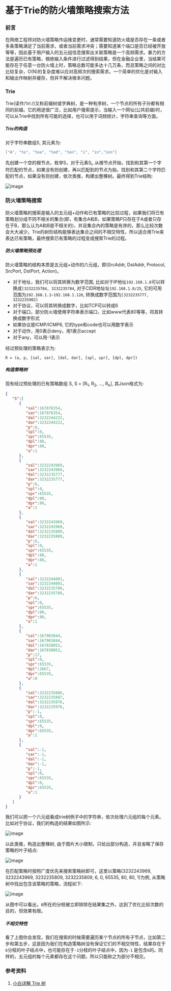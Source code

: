 # 基于Trie的防火墙策略搜索方法

### 前言

在网络工程师对防火墙策略作运维变更时，通常需要知道防火墙是否存在一条或者多条策略满足了当前需求，或者当前需求冲突；需要知道某个端口是否已经被开放等等，因此基于用户输入的五元组信息搜索出关联策略是一个高频需求。暴力的方法是遍历已有策略，根绝输入条件进行过滤得到结果，但在金融企业里，当结果可能存在于任意一台防火墙上时，策略总数可能多达十几万条，而且策略之间的对比比较复杂，O(N)的复杂度难以应对高频次的搜索需求。一个简单的优化是对输入和输出作映射并缓存，但并不解决根本问题。

### Trie

Trie(读作/ˈtriː/)又称前缀树或字典树，是一种有序树，一个节点的所有子孙都有相同的前缀。它的用途很广泛，比如用户搜索提示，当输入一个网址(公共前缀)时，可以从Trie中找到所有可能的选择，也可以用于词频统计，字符串查询等方面。

##### Trie的构造

对于字符串数组S, 其元素为:

```go
["A", "to", "tea", "ted", "ten", "i", "in","inn"]
```

先创建一个空的根节点，枚举S，对于元素S<sub>i</sub>, 从根节点开始，找到和其第一个字符匹配的节点，如果没有则创建，再以匹配到的节点为始，找到和其第二个字符匹配的节点，如果没有则创建，依次类推，构建出整棵树。最终得到Trie结构:

![image](https://songtianyi-blog.oss-cn-shenzhen.aliyuncs.com/trie-demo.png)

### 防火墙策略搜索

防火墙策略的搜索是输入的五元组+动作和已有策略的比较过程，如果我们将已有策略划分成不同不相关的集合(即，有集合A和B，如果策略P只存在于A或者只存在于B，那么认为A和B是不相关的)，并且集合內的策略是有序的，那么比较次数会大大减少。Trie的树形结构能够表达集合之间的不相交特性，所以适合用Trie来表达已有策略，最终搜索已有策略的过程变成搜索Trie的过程。

##### 防火墙策略预处理

防火墙策略的结构本质是五元组+动作的六元组，即(SrcAddr, DstAddr, Protocol, SrcPort, DstPort, Action)。

* 对于地址，我们可以将其转换为数字范围, 比如对于IP地址`192.168.1.8`可以转换成`[3232235784, 3232235784`, 对于CIDR地址址`192.168.1.0/25`, 它的可用范围为`192.168.1.1~192.168.1.126`, 转换成数字范围为`[3232235777, 3232235902]`
* 对于协议，可以将其转换成数字，比如TCP可以转成6
* 对于端口，部分防火墙使用字符串表示端口，比如www代表80等等，将其转换成数字形式
* 如果协议是ICMP/ICMP6, 它的type和code也可以用数字表示
* 对于动作，用0表示deny，用1表示accept
* 对于any，可以用-1表示

经过预处理的策略表示为:

```
R = (a, p, [sal, sar], [dal, dar], [spl, spr], [dpl, dpr])
```

##### 构造策略树

现有经过预处理的已有策略数组 S, S = [R<sub>1</sub>, R<sub>2</sub>, …, R<sub>n</sub>], 其Json格式为:

```json
{  
   "S":[  
      {  
         "sal":167876354,
         "sar":167876354,
         "dal":3232244222,
         "dar":3232244222,
         "p":6,
         "spl":0,
         "spr":65535,
         "dpl":88,
         "dpr":88,
         "a":1
      },
      {  
         "sal":3232243969,
         "sar":3232243969,
         "dal":3232235777,
         "dar":3232235777,
         "p":6,
         "spl":0,
         "spr":65535,
         "dpl":80,
         "dpr":80,
         "a":1
      },
      {  
         "sal":3232243969,
         "sar":3232243969,
         "dal":3232235809,
         "dar":3232235809,
         "p":6,
         "spl":0,
         "spr":65535,
         "dpl":80,
         "dpr":80,
         "a":1
      },
      {  
         "sal":3232244001,
         "sar":3232244001,
         "dal":3232235789,
         "dar":3232235789,
         "p":6,
         "spl":0,
         "spr":65535,
         "dpl":80,
         "dpr":80,
         "a":1
      },
      {  
         "sal":167903844,
         "sar":167903844,
         "dal":167838052,
         "dar":167838052,
         "p":17,
         "spl":0,
         "spr":65535,
         "dpl":2667,
         "dpr":65535,
         "a":0
      },
      {  
         "sal":3232235886,
         "sar":3232235887,
         "dal":3232235976,
         "dar":3232235976,
         "p":-1,
         "spl":0,
         "spr":65535,
         "dpl":0,
         "dpr":65535,
         "a":1
      },
      {  
         "sal":-1,
         "sar":-1,
         "dal":-1,
         "dar":-1,
         "p":-1,
         "spl":0,
         "spr":65535,
         "dpl":0,
         "dpr":65535,
         "a":1
      }
   ]
}
```

我们可以把一个六元组看成trie树例子中的字符串，依次处理六元组的每个元素。比如对于协议，我们的构造的结果如图所示:

![image](https://songtianyi-blog.oss-cn-shenzhen.aliyuncs.com/any-tcp-udp-without-virtual-node.png)

以此类推，构造出整棵树, 由于图片大小限制，只给出部分构造，并且省略了保存策略的叶子结点:

![image](https://songtianyi-blog.oss-cn-shenzhen.aliyuncs.com/part-policy-trie.png)

在匹配策略时按照广度优先来搜索策略树即可，这里以策略(3232243969, 3232243969, 3232235809, 3232235809, 6, 0, 65535, 80, 80, 1)为例, 从策略树中找出包含该策略的策略，流程如下:

![image](https://songtianyi-blog.oss-cn-shenzhen.aliyuncs.com/part-policy-trie-dfs.png)

从图中可以看出，`0`所在的分枝被立即排除在结果集之外，达到了优化比较次数的目的，但效果有限。

##### 不相交特性

看了上图你会发现，我们在搜索的时候需要遍历某个节点的所有子节点，比如第二步和第五步，这是因为我们在构造策略树没有保证它们的不相交特性，结果存在于`6`分枝的叶子结点中，也可能存在于`-1`分枝的叶子结点中，因为`-1` 是包含`6`的。同样的，五元组的每个元素都存在这个问题，所以只能称之为部分不相交。

### 参考资料

1. [小白详解 Trie 树](https://segmentfault.com/a/1190000008877595)

